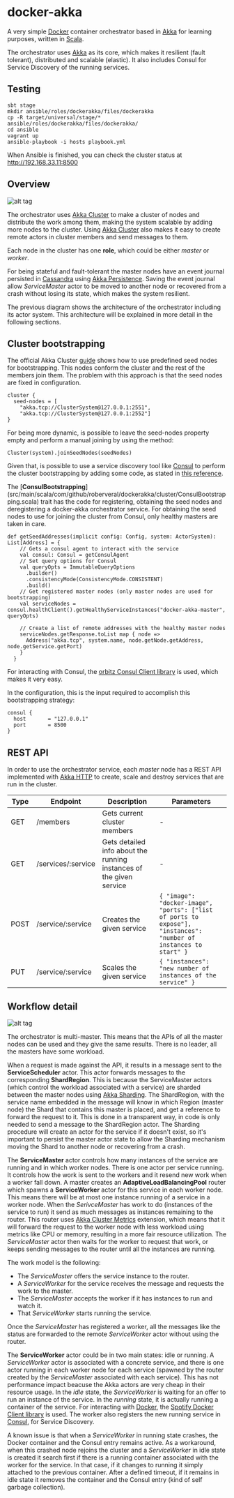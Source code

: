 # docker-akka

A very simple [Docker] container orchestrator based in [Akka] for learning purposes,
written in [Scala].

The orchestrator uses [Akka] as its core, which makes it resilient (fault tolerant),
distributed and scalable (elastic). It also includes Consul for Service Discovery
of the running services.

## Testing

```
sbt stage
mkdir ansible/roles/dockerakka/files/dockerakka
cp -R target/universal/stage/* ansible/roles/dockerakka/files/dockerakka/
cd ansible
vagrant up
ansible-playbook -i hosts playbook.yml
```

When Ansible is finished, you can check the cluster status at http://192.168.33.11:8500

## Overview

![alt tag](docs/Overview.png)

The orchestrator uses [Akka Cluster] to make a cluster of nodes and distribute the
work among them, making the system scalable by adding more nodes to the cluster.
Using [Akka Cluster] also makes it easy to create remote actors in cluster members
and send messages to them.

Each node in the cluster has one **role**, which could be either *master* or *worker*.

For being stateful and fault-tolerant the master nodes have an event journal persisted in
[Cassandra] using [Akka Persistence]. Saving the event journal allow *ServiceMaster* actor
to be moved to another node or recovered from a crash without losing its state, which makes
the system resilient.

The previous diagram shows the architecture of the orchestrator including its actor
system. This architecture will be explained in more detail in the following sections.

## Cluster bootstrapping

The official Akka Cluster [guide](http://doc.akka.io/docs/akka/current/scala/cluster-usage.html) shows how to use
predefined seed nodes for bootstrapping. This nodes conform the cluster and the rest of
the members join them. The problem with this approach is that the seed nodes are
fixed in configuration.
```
cluster {
  seed-nodes = [
    "akka.tcp://ClusterSystem@127.0.0.1:2551",
    "akka.tcp://ClusterSystem@127.0.0.1:2552"]
}
```
For being more dynamic, is possible to leave the seed-nodes property empty and perform
a manual joining by using the method:
```
Cluster(system).joinSeedNodes(seedNodes)
```
Given that, is possible to use a service discovery tool like [Consul] to perform
the cluster bootstrapping by adding some code, as stated in [this reference](http://sap1ens.com/blog/2016/11/12/bootstrapping-akka-cluster-with-consul/).

The [**ConsulBootstrapping**] (src/main/scala/com/github/roberveral/dockerakka/cluster/ConsulBootstrapping.scala) trait has the code for registering, obtaining the seed nodes
and deregistering a docker-akka orchestrator service. For obtaining the seed nodes to use
for joining the cluster from Consul, only healthy masters are taken in care.
```
def getSeedAddresses(implicit config: Config, system: ActorSystem): List[Address] = {
    // Gets a consul agent to interact with the service
    val consul: Consul = getConsulAgent
    // Set query options for Consul
    val queryOpts = ImmutableQueryOptions
      .builder()
      .consistencyMode(ConsistencyMode.CONSISTENT)
      .build()
    // Get registered master nodes (only master nodes are used for bootstrapping)
    val serviceNodes = consul.healthClient().getHealthyServiceInstances("docker-akka-master", queryOpts)

    // Create a list of remote addresses with the healthy master nodes
    serviceNodes.getResponse.toList map { node =>
      Address("akka.tcp", system.name, node.getNode.getAddress, node.getService.getPort)
    }
  }
```
For interacting with Consul, the [orbitz Consul Client library](https://github.com/OrbitzWorldwide/consul-client) is used, which makes it very easy.

In the configuration, this is the input required to accomplish this bootstrapping
strategy:
```
consul {
  host       = "127.0.0.1"
  port       = 8500
}
```

## REST API

In order to use the orchestrator service, each *master* node has a REST API implemented
with [Akka HTTP] to create, scale and destroy services that are run in the cluster.

Type | Endpoint | Description | Parameters
--- | --- | --- | ---
GET | /members | Gets current cluster members | -
GET | /services/:service | Gets detailed info about the running instances of the given service | -
POST | /service/:service | Creates the given service | `{ "image": "docker-image", "ports": ["list of ports to expose"], "instances": "number of instances to start" }`
PUT | /service/:service | Scales the given service | `{ "instances": "new number of instances of the service" }`

## Workflow detail

![alt tag](docs/Workflow.png)

The orchestrator is multi-master. This means that the APIs of all the master nodes
can be used and they give the same results. There is no leader, all the masters
have some workload.

When a request is made against the API, it results in a message sent to the **ServiceScheduler** actor. This actor forwards messages to the corresponding **ShardRegion**.
This is because the ServiceMaster actors (which control the workload associated with
a service) are sharded between the master nodes using [Akka Sharding](http://doc.akka.io/docs/akka/2.4.16/scala/cluster-sharding.html). The ShardRegion,
with the service name embedded in the message will know in which Region (master node) the
Shard that contains this master is placed, and get a reference to forward the request to it.
This is done in a transparent way, in code is only needed to send a message to the ShardRegion actor.
The Sharding procedure will create an actor for the service if it doesn't exist, so it's
important to persist the master actor state to allow the Sharding mechanism moving the Shard to
another node or recovering from a crash.

The **ServiceMaster** actor controls how many instances of the service are running and
in which worker nodes. There is one actor per service running. It controls how the work is sent to the workers and it
resend new work when a worker fall down. A master creates an **AdaptiveLoadBalancingPool**
router which spawns a **ServiceWorker** actor for this service in each worker node.
This means there will be at most one instance running of a service in a worker node.
When the *SerivceMaster* has work to do (instances of the service to run) it send as much
messages as instances remaining to the router. This router uses [Akka Cluster Metrics](http://doc.akka.io/docs/akka/current/scala/cluster-metrics.html)
extension, which means that it will forward the request to the worker node with less
workload using metrics like CPU or memory, resulting in a more fair resource utilization.
The *ServiceMaster* actor then waits for the worker to request that work, or keeps sending
messages to the router until all the instances are running.

The work model is the following:
- The *ServiceMaster* offers the service instance to the router.
- A *ServiceWorker* for the service receives the message and requests the work to the master.
- The *ServiceMaster* accepts the worker if it has instances to run and watch it.
- That *ServiceWorker* starts running the service.

Once the *ServiceMaster* has registered a worker, all the messages like the status are
forwarded to the remote *ServiceWorker* actor without using the router.

The **ServiceWorker** actor could be in two main states: idle or running. A *ServiceWorker* actor
is associated with a concrete service, and there is one actor running in each worker node
for each service (spawned by the router created by the *ServiceMaster* associated with
  each service). This has not performance impact beacuse the Akka actors are very
  cheap in their resource usage. In the *idle* state, the *ServiceWorker* is waiting
  for an offer to run an instance of the service. In the *running* state, it is actually
  running a container of the service. For interacting with [Docker], the [Spotify Docker Client library](https://github.com/spotify/docker-client)
  is used. The worker also registers the new running service in [Consul], for Service Discovery.

A known issue is that when a *ServiceWorker* in running state crashes, the Docker container
and the Consul entry remains active. As a workaround, when this crashed node rejoins the
cluster and a *ServiceWorker* in idle state is created it search first if there is a running
container associated with the worker for the service. In that case, if it changes to running
it simply attached to the previous container. After a defined timeout, if it remains in idle
state it removes the container and the Consul entry (kind of self garbage collection).

[Akka]: http://akka.io/
[Akka Cluster]: http://doc.akka.io/docs/akka/current/common/cluster.html
[Akka Persistence]: http://doc.akka.io/docs/akka/2.4/scala/persistence.html
[Akka HTTP]: http://doc.akka.io/docs/akka-http/current/scala.html
[Scala]: https://www.scala-lang.org/
[Cassandra]: http://cassandra.apache.org/
[Consul]: https://www.consul.io/
[Docker]: https://www.docker.com/
